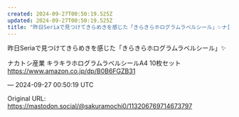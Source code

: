 ```yaml
---
created: 2024-09-27T00:50:19.525Z
updated: 2024-09-27T00:50:19.525Z
title: "昨日Seriaで見つけてきらめきを感じた「きらきらホログラムラベルシール」✨️ナ[...]"
---
```


<p>昨日Seriaで見つけてきらめきを感じた「きらきらホログラムラベルシール」✨️</p><p>ナカトシ産業 キラキラホログラムラベルシールA4 10枚セット<br /><a href="https://www.amazon.co.jp/dp/B0B6FGZB31" target="_blank" rel="nofollow noopener" translate="no"><span class="invisible">https://www.</span><span class="">amazon.co.jp/dp/B0B6FGZB31</span><span class="invisible"></span></a></p>

&mdash; 2024-09-27 00:50:19 UTC

Original URL: https://mastodon.social/@sakuramochi0/113206769714673797
